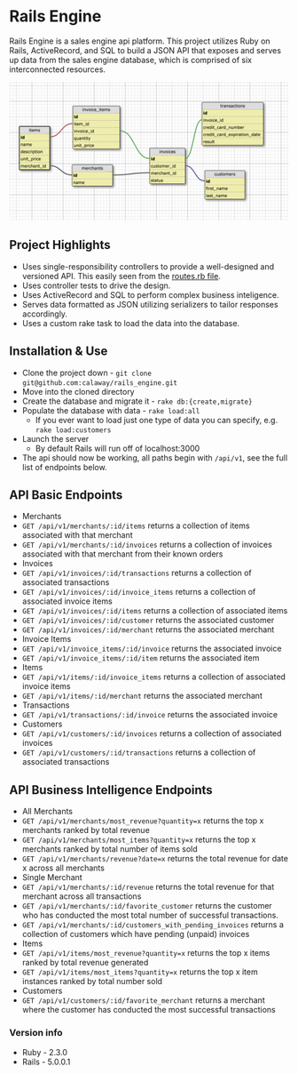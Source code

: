 # Rails Engine

Rails Engine is a sales engine api platform. This project utilizes Ruby on Rails, ActiveRecord, and SQL to build a JSON API that exposes and serves up data from the sales engine database, which is comprised of six interconnected resources.

![schema graphic](https://raw.githubusercontent.com/calaway/rails_engine/master/data/schema.png)

## Project Highlights
* Uses single-responsibility controllers to provide a well-designed and versioned API. This easily seen from the [routes.rb file](https://github.com/calaway/rails_engine/blob/master/config/routes.rb).
* Uses controller tests to drive the design.
* Uses ActiveRecord and SQL to perform complex business inteligence.
* Serves data formatted as JSON utilizing serializers to tailor responses accordingly.
* Uses a custom rake task to load the data into the database.

## Installation & Use
* Clone the project down - `git clone git@github.com:calaway/rails_engine.git`
* Move into the cloned directory
* Create the database and migrate it - `rake db:{create,migrate}`
* Populate the database with data - `rake load:all`
    * If you ever want to load just one type of data you can specify, e.g. `rake load:customers`
* Launch the server
    * By default Rails will run off of localhost:3000
* The api should now be working, all paths begin with `/api/v1`, see the full list of endpoints below.

## API Basic Endpoints
* Merchants
 * `GET /api/v1/merchants/:id/items` returns a collection of items associated with that merchant
 * `GET /api/v1/merchants/:id/invoices` returns a collection of invoices associated with that merchant from their known orders
* Invoices
 * `GET /api/v1/invoices/:id/transactions` returns a collection of associated transactions
 * `GET /api/v1/invoices/:id/invoice_items` returns a collection of associated invoice items
 * `GET /api/v1/invoices/:id/items` returns a collection of associated items
 * `GET /api/v1/invoices/:id/customer` returns the associated customer
 * `GET /api/v1/invoices/:id/merchant` returns the associated merchant
* Invoice Items
 * `GET /api/v1/invoice_items/:id/invoice` returns the associated invoice
 * `GET /api/v1/invoice_items/:id/item` returns the associated item
* Items
 * `GET /api/v1/items/:id/invoice_items` returns a collection of associated invoice items
 * `GET /api/v1/items/:id/merchant` returns the associated merchant
* Transactions
 * `GET /api/v1/transactions/:id/invoice` returns the associated invoice
* Customers
 * `GET /api/v1/customers/:id/invoices` returns a collection of associated invoices
 * `GET /api/v1/customers/:id/transactions` returns a collection of associated transactions

## API Business Intelligence Endpoints
* All Merchants
 * `GET /api/v1/merchants/most_revenue?quantity=x` returns the top x merchants ranked by total revenue
 * `GET /api/v1/merchants/most_items?quantity=x` returns the top x merchants ranked by total number of items sold
 * `GET /api/v1/merchants/revenue?date=x` returns the total revenue for date x across all merchants
* Single Merchant
 * `GET /api/v1/merchants/:id/revenue` returns the total revenue for that merchant across all transactions
 * `GET /api/v1/merchants/:id/favorite_customer` returns the customer who has conducted the most total number of successful transactions.
 * `GET /api/v1/merchants/:id/customers_with_pending_invoices` returns a collection of customers which have pending (unpaid) invoices
* Items
 * `GET /api/v1/items/most_revenue?quantity=x` returns the top x items ranked by total revenue generated
 * `GET /api/v1/items/most_items?quantity=x` returns the top x item instances ranked by total number sold
* Customers
 * `GET /api/v1/customers/:id/favorite_merchant` returns a merchant where the customer has conducted the most successful transactions

### Version info
* Ruby - 2.3.0
* Rails - 5.0.0.1
